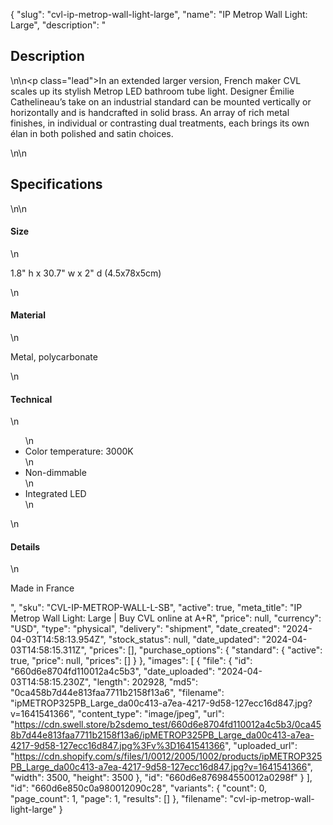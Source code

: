 {
  "slug": "cvl-ip-metrop-wall-light-large",
  "name": "IP Metrop Wall Light: Large",
  "description": "<h2>Description</h2>\n<!-- split -->\n<p class=\"lead\">In an extended larger version, French maker CVL scales up its stylish Metrop LED bathroom tube light. Designer Émilie Cathelineau’s take on an industrial standard can be mounted vertically or horizontally and is handcrafted in solid brass. An array of rich metal finishes, in individual or contrasting dual treatments, each brings its own élan in both polished and satin choices.</p>\n<!-- split -->\n<h2>Specifications</h2>\n<!-- split -->\n<h4>Size</h4>\n<p>1.8\" h x 30.7\" w x 2\" d (4.5x78x5cm)</p>\n<h4>Material</h4>\n<p>Metal, polycarbonate</p>\n<h4>Technical</h4>\n<ul>\n<li>Color temperature: 3000K</li>\n<li>Non-dimmable</li>\n<li>Integrated LED</li>\n</ul>\n<h4>Details</h4>\n<p>Made in France</p>",
  "sku": "CVL-IP-METROP-WALL-L-SB",
  "active": true,
  "meta_title": "IP Metrop Wall Light: Large | Buy CVL online at A+R",
  "price": null,
  "currency": "USD",
  "type": "physical",
  "delivery": "shipment",
  "date_created": "2024-04-03T14:58:13.954Z",
  "stock_status": null,
  "date_updated": "2024-04-03T14:58:15.311Z",
  "prices": [],
  "purchase_options": {
    "standard": {
      "active": true,
      "price": null,
      "prices": []
    }
  },
  "images": [
    {
      "file": {
        "id": "660d6e8704fd110012a4c5b3",
        "date_uploaded": "2024-04-03T14:58:15.230Z",
        "length": 202928,
        "md5": "0ca458b7d44e813faa7711b2158f13a6",
        "filename": "ipMETROP325PB_Large_da00c413-a7ea-4217-9d58-127ecc16d847.jpg?v=1641541366",
        "content_type": "image/jpeg",
        "url": "https://cdn.swell.store/b2sdemo_test/660d6e8704fd110012a4c5b3/0ca458b7d44e813faa7711b2158f13a6/ipMETROP325PB_Large_da00c413-a7ea-4217-9d58-127ecc16d847.jpg%3Fv%3D1641541366",
        "uploaded_url": "https://cdn.shopify.com/s/files/1/0012/2005/1002/products/ipMETROP325PB_Large_da00c413-a7ea-4217-9d58-127ecc16d847.jpg?v=1641541366",
        "width": 3500,
        "height": 3500
      },
      "id": "660d6e876984550012a0298f"
    }
  ],
  "id": "660d6e850c0a980012090c28",
  "variants": {
    "count": 0,
    "page_count": 1,
    "page": 1,
    "results": []
  },
  "filename": "cvl-ip-metrop-wall-light-large"
}